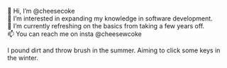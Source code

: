👋 Hi, I’m @cheesecoke </br>
👀 I’m interested in expanding my knowledge in software development.</br>
🌱 I’m currently refreshing on the basics from taking a few years off.</br>
📫 You can reach me on insta @cheesewcoke</br>

I pound dirt and throw brush in the summer. Aiming to click some keys in the winter.


